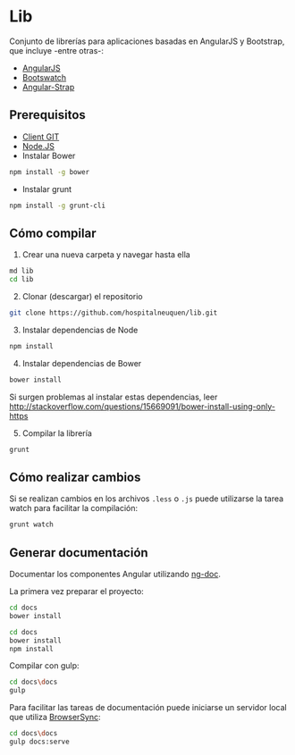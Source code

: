 Lib
==========

Conjunto de librerías para aplicaciones basadas en AngularJS y Bootstrap, que incluye -entre otras-:
* [AngularJS](github.com/angular/angular.js)
* [Bootswatch](https://github.com/thomaspark/bootswatch)
* [Angular-Strap](http://mgcrea.github.io/angular-strap/)

Prerequisitos
-----
* [Client GIT](https://git-scm.com/download/win)
* [Node.JS](https://nodejs.org/en/download/)
* Instalar Bower
```bash
npm install -g bower
```
* Instalar grunt
```bash
npm install -g grunt-cli
```

Cómo compilar
------
1. Crear una nueva carpeta y navegar hasta ella
 ```bash
md lib
cd lib
```
2. Clonar (descargar) el repositorio
 ```bash
git clone https://github.com/hospitalneuquen/lib.git
```
3. Instalar dependencias de Node
 ```bash
npm install
```

4. Instalar dependencias de Bower
 ```bash
bower install
```
Si surgen problemas al instalar estas dependencias, leer http://stackoverflow.com/questions/15669091/bower-install-using-only-https

5. Compilar la librería
 ```bash
grunt
```

Cómo realizar cambios
-----
Si se realizan cambios en los archivos `.less` o `.js` puede utilizarse la tarea watch para facilitar la compilación:
```bash
grunt watch
```

Generar documentación
---

Documentar los componentes Angular utilizando [ng-doc](https://github.com/angular/angular.js/wiki/Writing-AngularJS-Documentation).

La primera vez preparar el proyecto:

```bash
cd docs
bower install

cd docs
bower install
npm install
```

Compilar con gulp:

```bash
cd docs\docs
gulp
```

Para facilitar las tareas de documentación puede iniciarse un servidor local que utiliza [BrowserSync](https://www.browsersync.io/):
```bash
cd docs\docs
gulp docs:serve
```
